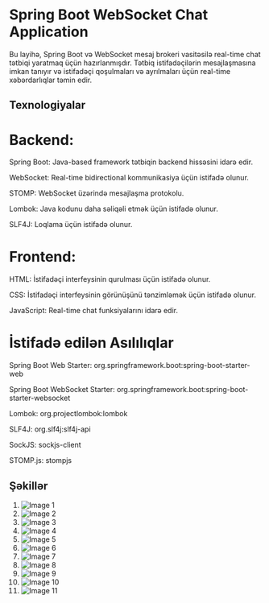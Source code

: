 # Spring Boot WebSocket Chat Application
Bu layihə, Spring Boot və WebSocket mesaj brokeri vasitəsilə real-time chat tətbiqi yaratmaq üçün hazırlanmışdır.
Tətbiq istifadəçilərin mesajlaşmasına imkan tanıyır və istifadəçi qoşulmaları və ayrılmaları üçün real-time xəbərdarlıqlar təmin edir.

## Texnologiyalar
# Backend:

Spring Boot: Java-based framework tətbiqin backend hissəsini idarə edir.

WebSocket: Real-time bidirectional kommunikasiya üçün istifadə olunur.

STOMP: WebSocket üzərində mesajlaşma protokolu.

Lombok: Java kodunu daha səliqəli etmək üçün istifadə olunur.

SLF4J: Loqlama üçün istifadə olunur.

# Frontend:

HTML: İstifadəçi interfeysinin qurulması üçün istifadə olunur.

CSS: İstifadəçi interfeysinin görünüşünü tənzimləmək üçün istifadə olunur.

JavaScript: Real-time chat funksiyalarını idarə edir.

# İstifadə edilən Asılılıqlar
Spring Boot Web Starter: org.springframework.boot:spring-boot-starter-web

Spring Boot WebSocket Starter: org.springframework.boot:spring-boot-starter-websocket

Lombok: org.projectlombok:lombok

SLF4J: org.slf4j:slf4j-api

SockJS: sockjs-client

STOMP.js: stompjs

## Şəkillər

1. ![Image 1](https://github.com/GuliyevVusal/websocket/raw/main/src/main/resources/static/images/image-1.jpg)
2. ![Image 2](https://github.com/GuliyevVusal/websocket/raw/main/src/main/resources/static/images/image-2.jpg)
3. ![Image 3](https://github.com/GuliyevVusal/websocket/raw/main/src/main/resources/static/images/image-3.jpg)
4. ![Image 4](https://github.com/GuliyevVusal/websocket/raw/main/src/main/resources/static/images/image-4.jpg)
5. ![Image 5](https://github.com/GuliyevVusal/websocket/raw/main/src/main/resources/static/images/image-5.jpg)
6. ![Image 6](https://github.com/GuliyevVusal/websocket/raw/main/src/main/resources/static/images/image-6.jpg)
7. ![Image 7](https://github.com/GuliyevVusal/websocket/raw/main/src/main/resources/static/images/image-7.jpg)
8. ![Image 8](https://github.com/GuliyevVusal/websocket/raw/main/src/main/resources/static/images/image-8.jpg)
9. ![Image 9](https://github.com/GuliyevVusal/websocket/raw/main/src/main/resources/static/images/image-9.jpg)
10. ![Image 10](https://github.com/GuliyevVusal/websocket/raw/main/src/main/resources/static/images/image-10.jpg)
11. ![Image 11](https://github.com/GuliyevVusal/websocket/raw/main/src/main/resources/static/images/image-11.jpg)

